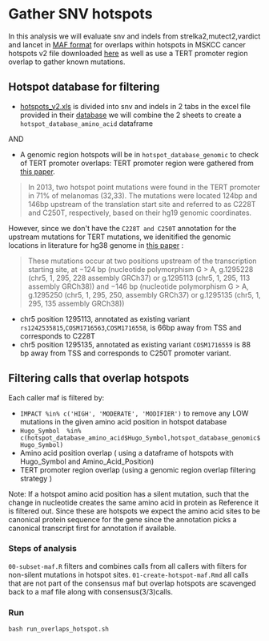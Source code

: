 # Gather SNV hotspots

In this analysis we will evaluate snv and indels from strelka2,mutect2,vardict and lancet in [MAF format](https://docs.gdc.cancer.gov/Data/File_Formats/MAF_Format/) for overlaps within hotspots in MSKCC cancer hotspots v2 file downloaded [here](https://github.com/kgaonkar6/OpenPBTA-analysis/blob/recurrence-snv/analyses/hotspots-detection/input/hotspots_v2.xls) as well as use a TERT promoter region overlap to gather known mutations.

## Hotspot database for filtering
- [hotspots_v2.xls](https://www.cancerhotspots.org/files/hotspots_v2.xls) is divided into snv and indels in 2 tabs in the excel file provided in their [database](https://www.cancerhotspots.org/#/download) we will combine the 2 sheets to create a `hotspot_database_amino_acid` dataframe 

AND

- A genomic region hotspots will be in `hotspot_database_genomic` to check of TERT promoter overlaps:
TERT promoter region were gathered from  [this paper](https://www.ncbi.nlm.nih.gov/pmc/articles/PMC4852159/).
>In 2013, two hotspot point mutations were found in the TERT promoter in 71% of melanomas (32,33). The mutations were located 124bp and 146bp upstream of the translation start site and referred to as C228T and C250T, respectively, based on their hg19 genomic coordinates.

However, since we don't have the `C228T and C250T` annotation for the upstream mutations for TERT mutations, we idenitified the genomic locations in literature for hg38 genome in [this paper](https://www.mdpi.com/1422-0067/21/17/6034/htm) :
> These mutations occur at two positions upstream of the transcription starting site, at −124 bp (nucleotide polymorphism G > A, g.1295228 (chr5, 1, 295, 228 assembly GRCh37) or g.1295113 (chr5, 1, 295, 113 assembly GRCh38)) and −146 bp (nucleotide polymorphism G > A, g.1295250 (chr5, 1, 295, 250, assembly GRCh37) or g.1295135 (chr5, 1, 295, 135 assembly GRCh38)) 

- chr5 position 1295113, annotated as existing variant `rs1242535815`,`COSM1716563`,`COSM1716558`,  is 66bp away from TSS and corresponds to C228T
- chr5 position 1295135, annotated as existing variant `COSM1716559` is 88 bp away from TSS and corresponds to C250T promoter variant.


## Filtering calls that overlap hotspots

Each caller maf is filtered by:
- `IMPACT %in% c('HIGH', 'MODERATE', 'MODIFIER')` to remove any LOW mutations in the given amino acid position in hotspot database
- `Hugo_Symbol  %in% c(hotspot_database_amino_acid$Hugo_Symbol,hotspot_database_genomic$Hugo_Symbol)`
- Amino acid position overlap ( using a dataframe of hotspots with Hugo_Symbol and Amino_Acid_Position)
- TERT promoter region overlap (using a genomic region overlap filtering strategy )

Note: If a hotspot amino acid position has a silent mutation, such that the change in nucleotide creates the same amino acid in protein as Reference it is filtered out. Since these are hotspots we expect the amino acid sites to be canonical protein sequence for the gene since the annotation picks a canonical transcript first for annotation if available. 


### Steps of analysis

`00-subset-maf.R` filters and combines calls from all callers with filters for non-silent mutations in hotspot sites.
`01-create-hotspot-maf.Rmd` all calls that are not part of the consensus maf but overlap hotspots are scavenged back to a maf file along with consensus(3/3)calls. 
   
### Run

```
bash run_overlaps_hotspot.sh 

```
